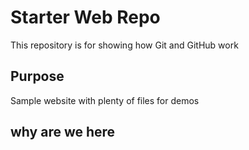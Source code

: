 # Starter Web Repo

This repository is for showing how Git and GitHub work

## Purpose

Sample website with plenty of files for demos

## why are we here
